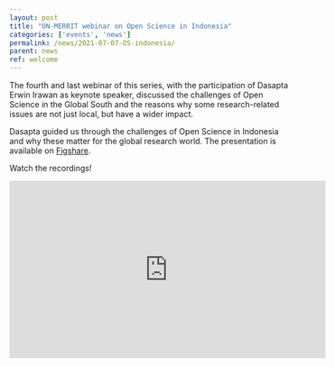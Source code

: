 ```yaml
---
layout: post
title: "ON-MERRIT webinar on Open Science in Indonesia"
categories: ['events', 'news']
permalink: /news/2021-07-07-OS-indonesia/
parent: news
ref: welcome
---
```

The fourth and last webinar of this series, with the participation of Dasapta Erwin Irawan as keynote speaker, discussed the challenges of Open Science in the Global South and the reasons why some research-related issues are not just local, but have a wider impact.

Dasapta guided us through the challenges of Open Science in Indonesia and why these matter for the global research world.
The presentation is available on [Figshare](https://t.co/YUxzegjSqu?amp=1).

Watch the recordings!
<div class="responsive-embed">
<iframe width="560" height="315" src="https://www.youtube.com/embed/r9-ELb6rD7c" title="YouTube video player" frameborder="0" allow="accelerometer; autoplay; clipboard-write; encrypted-media; gyroscope; picture-in-picture" allowfullscreen></iframe>  
</div>
